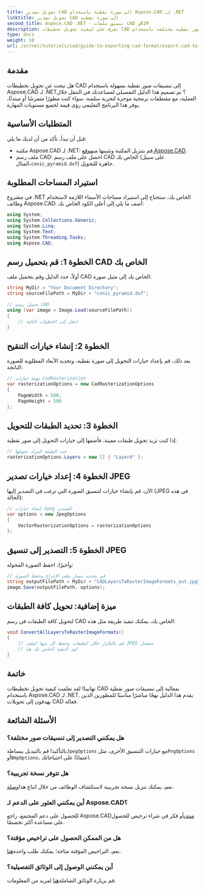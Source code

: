 ```yaml
---
title: تحويل تصدير CAD إلى صورة نقطية باستخدام Aspose.CAD لـ .NET
linktitle: تحويل تصدير CAD إلى صورة نقطية
second_title: Aspose.CAD .NET - تنسيق ملفات CAD وBIM
description: تعرف على كيفية تحويل تخطيطات CAD بكفاءة إلى تنسيقات صور نقطية مختلفة باستخدام Aspose.CAD لـ .NET. يرشدك هذا الدليل الشامل خلال العملية باستخدام كود واضح.
type: docs
weight: 10
url: /ar/net/tutorials/cad/guide-to-exporting-cad-format/export-cad-to-raster-image-conversion/
---
```

## مقدمة

هل تبحث عن تحويل تخطيطات CAD إلى تنسيقات صور نقطية بسهولة باستخدام Aspose.CAD لـ .NET؟ تم تصميم هذا الدليل التفصيلي لمساعدتك في التنقل خلال العملية، مع مقتطفات برمجية موجزة لتجربة سلسة. سواء كنت مطورًا متمرسًا أو مبتدئًا، يوفر هذا البرنامج التعليمي رؤى قيمة لجميع مستويات المهارة.

## المتطلبات الأساسية

قبل أن تبدأ، تأكد من أن لديك ما يلي:

- مكتبة Aspose.CAD لـ .NET: قم بتنزيل المكتبة وتثبيتها من[موقع Aspose.CAD](https://releases.aspose.com/cad/net/).
-  ملف رسم CAD: احصل على ملف رسم CAD الخاص بك (على سبيل المثال،`conic_pyramid.dxf`) جاهزة للتحويل.

## استيراد المساحات المطلوبة

في مشروع .NET الخاص بك، ستحتاج إلى استيراد مساحات الأسماء اللازمة لاستخدام وظائف Aspose.CAD. أضف ما يلي إلى أعلى الكود الخاص بك:

```csharp
using System;
using System.Collections.Generic;
using System.Linq;
using System.Text;
using System.Threading.Tasks;
using Aspose.CAD;
```

## الخطوة 1: قم بتحميل رسم CAD الخاص بك

أولاً، حدد الدليل وقم بتحميل ملف CAD الخاص بك إلى مثيل صورة:

```csharp
string MyDir = "Your Document Directory";
string sourceFilePath = MyDir + "conic_pyramid.dxf";

// تحميل رسم CAD
using (var image = Image.Load(sourceFilePath))
{
    // انتقل إلى الخطوات التالية
}
```

## الخطوة 2: إنشاء خيارات التنقيح

بعد ذلك، قم بإعداد خيارات التحويل إلى صورة نقطية، وتحديد الأبعاد المطلوبة للصورة الناتجة:

```csharp
// تهيئة خيارات CadRasterization
var rasterizationOptions = new CadRasterizationOptions
{
    PageWidth = 500,
    PageHeight = 500
};
```

## الخطوة 3: تحديد الطبقات للتحويل

إذا كنت تريد تحويل طبقات معينة، فأضفها إلى خيارات التحويل إلى صور نقطية:

```csharp
// حدد الطبقة المراد تحويلها
rasterizationOptions.Layers = new [] { "LayerA" };
```

## الخطوة 4: إعداد خيارات تصدير JPEG

الآن، قم بإنشاء خيارات لتنسيق الصورة التي ترغب في التصدير إليها (JPEG في هذه الحالة):

```csharp
// إنشاء خيارات Jpeg للتصدير
var options = new JpegOptions
{
    VectorRasterizationOptions = rasterizationOptions
};
```

## الخطوة 5: التصدير إلى تنسيق JPEG

وأخيرًا، احفظ الصورة المحولة:

```csharp
// قم بتحديد مسار ملف الإخراج وحفظ الصورة
string outputFilePath = MyDir + "CADLayersToRasterImageFormats_out.jpg";
image.Save(outputFilePath, options);
```

## ميزة إضافية: تحويل كافة الطبقات

لتحويل كافة الطبقات في رسم CAD الخاص بك، يمكنك تنفيذ طريقة مثل هذه:

```csharp
void ConvertAllLayersToRasterImageFormats()
{
    // قم بالتكرار خلال الطبقات وحفظ كل منها كملف JPEG منفصل
    // كود التنفيذ الخاص بك هنا
}
```

## خاتمة

تهانينا! لقد تعلمت كيفية تحويل تخطيطات CAD بفعالية إلى تنسيقات صور نقطية باستخدام Aspose.CAD لـ .NET. يقدم هذا الدليل نهجًا مباشرًا مناسبًا للمطورين الذين يهدفون إلى تحويلات CAD فعالة.

## الأسئلة الشائعة

### هل يمكنني التصدير إلى تنسيقات صور مختلفة؟

 بالتأكيد! قم بالتبديل ببساطة`JpegOptions` مع خيارات التنسيق الأخرى، مثل`PngOptions` أو`BmpOptions`، اعتمادًا على احتياجاتك.

### هل تتوفر نسخة تجريبية؟

 نعم، يمكنك تنزيل نسخة تجريبية لاستكشاف الوظائف من خلال اتباع هذا[وصلة](https://releases.aspose.com/cad/net/).

### أين يمكنني العثور على الدعم لـ Aspose.CAD؟

 للحصول على دعم المجتمع، راجع Aspose.CAD[منتدى](https://forum.aspose.com/c/cad/19)أو فكر في شراء ترخيص للحصول على مساعدة أكثر تخصصًا.

### هل من الممكن الحصول على تراخيص مؤقتة؟

 نعم، التراخيص المؤقتة متاحة؛ يمكنك طلب واحدة[هنا](https://purchase.conholdate.com/temporary-license/).

### أين يمكنني الوصول إلى الوثائق التفصيلية؟

 قم بزيارة الوثائق الشاملة[هنا](https://reference.aspose.com/cad/net/) لمزيد من المعلومات.